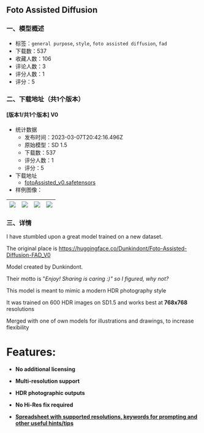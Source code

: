 ## Foto Assisted Diffusion
### 一、模型概述

- 标签：`general purpose`, `style`, `foto assisted diffusion`, `fad`
- 下载数：537
- 收藏人数：106
- 评论人数：3
- 评分人数：1
- 评分：5

### 二、下载地址（共1个版本）

#### [版本1/共1个版本] V0

- 统计数据
  - 发布时间：2023-03-07T20:42:16.496Z
  - 原始模型：SD 1.5
  - 下载数：537
  - 评分人数：1
  - 评分：5
- 下载地址
  - [fotoAssisted_v0.safetensors](https://civitai.com/api/download/models/19958)
- 样例图像：

| <img src="https://image.civitai.com/xG1nkqKTMzGDvpLrqFT7WA/c11c5970-3094-40ac-c4c0-0b71d9708100/width=450/210639.jpeg" /> | <img src="https://image.civitai.com/xG1nkqKTMzGDvpLrqFT7WA/19eb2442-7138-4116-3bd7-b8df3a629300/width=450/210658.jpeg" /> | <img src="https://image.civitai.com/xG1nkqKTMzGDvpLrqFT7WA/199a6811-2164-4c5a-99ae-2bdf807e5f00/width=450/210657.jpeg" /> | <img src="https://image.civitai.com/xG1nkqKTMzGDvpLrqFT7WA/1329855e-893b-4ecf-3fee-d1d81ccec200/width=450/210656.jpeg" /> |
| ---- | ---- | ---- | ---- |


### 三、详情
<p>I have stumbled upon a great model trained on a new dataset.</p><p></p><p>The original place is <a target="_blank" rel="ugc" href="https://huggingface.co/Dunkindont/Foto-Assisted-Diffusion-FAD_V0">https://huggingface.co/Dunkindont/Foto-Assisted-Diffusion-FAD_V0</a></p><p></p><p>Model created by Dunkindont.</p><p></p><p>Their motto is "<em>Enjoy! Sharing is caring :)" so I figured, why not?</em></p><p></p><p>This model is meant to mimic a modern HDR photography style</p><p>It was trained on 600 HDR images on SD1.5 and works best at <strong>768x768</strong> resolutions</p><p>Merged with one of own models for illustrations and drawings, to increase flexibility</p><h1>Features:</h1><ul><li><p><strong>No additional licensing</strong></p></li><li><p><strong>Multi-resolution support</strong></p></li><li><p><strong>HDR photographic outputs</strong></p></li><li><p><strong>No Hi-Res fix required</strong></p></li><li><p><a target="_blank" rel="ugc" href="https://docs.google.com/spreadsheets/d/1RGRLZhgiFtLMm5Pg8qK0YMc6wr6uvj9-XdiFM877Pp0/edit#gid=364842308"><strong><u>Spreadsheet with supported resolutions, keywords for prompting and other useful hints/tips</u></strong></a></p></li></ul>